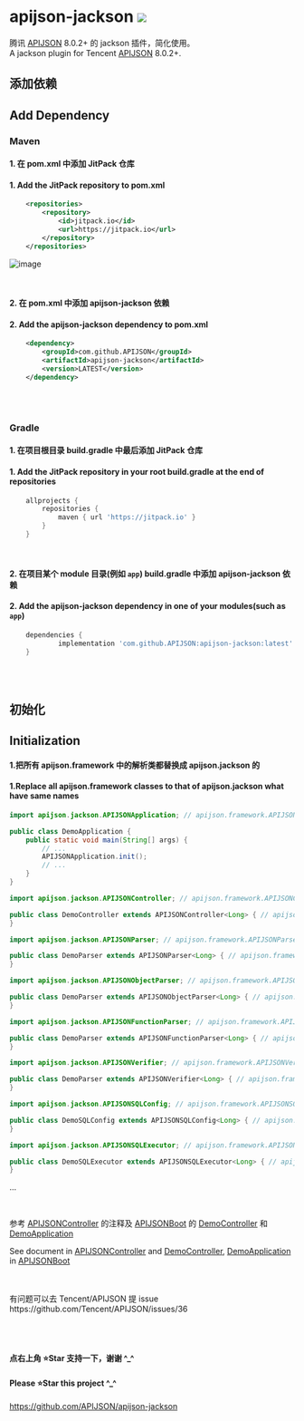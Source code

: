 # apijson-jackson  [![](https://jitpack.io/v/APIJSON/apijson-jackson.svg)](https://jitpack.io/#APIJSON/apijson-jackson)
腾讯 [APIJSON](https://github.com/Tencent/APIJSON) 8.0.2+ 的 jackson 插件，简化使用。<br />
A jackson plugin for Tencent [APIJSON](https://github.com/Tencent/APIJSON) 8.0.2+.<br />


## 添加依赖
## Add Dependency

### Maven
#### 1. 在 pom.xml 中添加 JitPack 仓库
#### 1. Add the JitPack repository to pom.xml
```xml
	<repositories>
		<repository>
		    <id>jitpack.io</id>
		    <url>https://jitpack.io</url>
		</repository>
	</repositories>
```

![image](https://user-images.githubusercontent.com/5738175/167263399-339dad4f-2884-461e-9781-f2de6d100340.png)

<br />

#### 2. 在 pom.xml 中添加 apijson-jackson 依赖
#### 2. Add the apijson-jackson dependency to pom.xml
```xml
	<dependency>
	    <groupId>com.github.APIJSON</groupId>
	    <artifactId>apijson-jackson</artifactId>
	    <version>LATEST</version>
	</dependency>
```


<br />
<br />

### Gradle
#### 1. 在项目根目录 build.gradle 中最后添加 JitPack 仓库
#### 1. Add the JitPack repository in your root build.gradle at the end of repositories
```gradle
	allprojects {
		repositories {
			maven { url 'https://jitpack.io' }
		}
	}
```
<br />

#### 2. 在项目某个 module 目录(例如 `app`) build.gradle 中添加 apijson-jackson 依赖
#### 2. Add the apijson-jackson dependency in one of your modules(such as `app`)
```gradle
	dependencies {
	        implementation 'com.github.APIJSON:apijson-jackson:latest'
	}
```

<br />
<br />

## 初始化
## Initialization

#### 1.把所有 apijson.framework 中的解析类都替换成 apijson.jackson 的
#### 1.Replace all apijson.framework classes to that of apijson.jackson what have same names

```java
import apijson.jackson.APIJSONApplication; // apijson.framework.APIJSONApplication;

public class DemoApplication {
    public static void main(String[] args) {
        // ...
        APIJSONApplication.init();
        // ...
    }
}
```

```java
import apijson.jackson.APIJSONController; // apijson.framework.APIJSONController;

public class DemoController extends APIJSONController<Long> { // apijson.framework.APIJSONController<Long, Map<String, Object>, List<Object>>
}
```

```java
import apijson.jackson.APIJSONParser; // apijson.framework.APIJSONParser;

public class DemoParser extends APIJSONParser<Long> { // apijson.framework.APIJSONParser<Long, Map<String, Object>, List<Object>>
}
```

```java
import apijson.jackson.APIJSONObjectParser; // apijson.framework.APIJSONObjectParser;

public class DemoParser extends APIJSONObjectParser<Long> { // apijson.framework.APIJSONObjectParser<Long, Map<String, Object>, List<Object>>
}
```

```java
import apijson.jackson.APIJSONFunctionParser; // apijson.framework.APIJSONFunctionParser;

public class DemoParser extends APIJSONFunctionParser<Long> { // apijson.framework.APIJSONFunctionParser<Long, Map<String, Object>, List<Object>>
}
```

```java
import apijson.jackson.APIJSONVerifier; // apijson.framework.APIJSONVerifier;

public class DemoParser extends APIJSONVerifier<Long> { // apijson.framework.APIJSONVerifier<Long, Map<String, Object>, List<Object>>
}
```

```java
import apijson.jackson.APIJSONSQLConfig; // apijson.framework.APIJSONSQLConfig;

public class DemoSQLConfig extends APIJSONSQLConfig<Long> { // apijson.framework.APIJSONSQLConfig<Long, Map<String, Object>, List<Object>>
}
```

```java
import apijson.jackson.APIJSONSQLExecutor; // apijson.framework.APIJSONSQLExecutor;

public class DemoSQLExecutor extends APIJSONSQLExecutor<Long> { // apijson.framework.APIJSONSQLExecutor<Long, Map<String, Object>, List<Object>>
}
```

...

<br />


参考 [APIJSONController](https://github.com/APIJSON/apijson-jackson/blob/main/src/main/java/apijson/jackson/APIJSONController.java) 的注释及 [APIJSONBoot](https://github.com/APIJSON/APIJSON-Demo/blob/master/APIJSON-Java-Server/APIJSONBoot) 的 [DemoController](https://github.com/APIJSON/APIJSON-Demo/blob/master/APIJSON-Java-Server/APIJSONBoot/src/main/java/apijson/boot/DemoController.java) 和 [DemoApplication](https://github.com/APIJSON/APIJSON-Demo/blob/master/APIJSON-Java-Server/APIJSONBoot/src/main/java/apijson/boot/DemoApplication.java) <br />

See document in [APIJSONController](https://github.com/APIJSON/apijson-jackson/blob/main/src/main/java/apijson/jackson/APIJSONController.java) and [DemoController](https://github.com/APIJSON/APIJSON-Demo/blob/master/APIJSON-Java-Server/APIJSONBoot/src/main/java/apijson/boot/DemoController.java), [DemoApplication](https://github.com/APIJSON/APIJSON-Demo/blob/master/APIJSON-Java-Server/APIJSONBoot/src/main/java/apijson/boot/DemoApplication.java)  in [APIJSONBoot](https://github.com/APIJSON/APIJSON-Demo/blob/master/APIJSON-Java-Server/APIJSONBoot)

<br />

<br />
有问题可以去 Tencent/APIJSON 提 issue <br />
https://github.com/Tencent/APIJSON/issues/36

<br /><br />

#### 点右上角 ⭐Star 支持一下，谢谢 ^_^
#### Please ⭐Star this project ^_^
https://github.com/APIJSON/apijson-jackson
